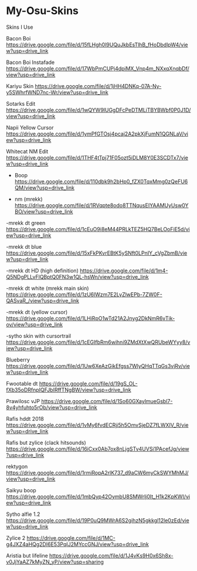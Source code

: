 # My-Osu-Skins
Skins I Use

Bacon Boi
https://drive.google.com/file/d/15fLHgh0l9UQuJkbEsTlhB_fHoDbdlpW4/view?usp=drive_link

Bacon Boi Instafade
https://drive.google.com/file/d/17WbPmCUPj4dpiMX_Vnp4m_NXxqXnqbDf/view?usp=drive_link

Kariyu Skin
https://drive.google.com/file/d/1jHH4DNKq-07A-Ny-y5SWhrfWND7nc-Wr/view?usp=drive_link

Sotarks Edit
https://drive.google.com/file/d/1wQYW9lUGgDFcPeDTMLiTBYBWbf0P0J1D/view?usp=drive_link

Napii Yellow Cursor
https://drive.google.com/file/d/1ymPfGTOsj4pcaj2A2pkXjFumN1QGNLaV/view?usp=drive_link

Whitecat NM Edit
https://drive.google.com/file/d/1THF4tTpj71F05ozt5iDLM8Y0E3SCDTx7/view?usp=drive_link

- Boop
https://drive.google.com/file/d/110dbk9h2bHp0_fZX0TqxMmg0zQeFU6QM/view?usp=drive_link

- nm (mrekk)
https://drive.google.com/file/d/1RVqpte8odo8TTNqusEIYAAMUyUsw0YBO/view?usp=drive_link

-mrekk dt green
https://drive.google.com/file/d/1cEuO9i8eM44PRLkTEZ5HQ7BeLOoFiE5d/view?usp=drive_link

-mrekk dt blue
https://drive.google.com/file/d/15xFkPKvrEBtK5ySNft0LPnIY_cVgZbmB/view?usp=drive_link

-mrekk dt HD (high definition)
https://drive.google.com/file/d/1m4-Q5NDgPLLvFlQBptQ0FN3w1QL-hsWn/view?usp=drive_link

-mrekk dt white (mrekk main skin)
https://drive.google.com/file/d/1zU6lWzm7E2LyZlwEPb-7ZW0F-QASvaR_/view?usp=drive_link

-mrekk dt (yellow cursor)
https://drive.google.com/file/d/1LHiRpO1wTd21A2Jnyg2DkNmR6vTik-ov/view?usp=drive_link

-sytho skin with cursortrail
https://drive.google.com/file/d/1cEGIfbRm6wihni9ZMdXtXwQRUbeWYyy8/view?usp=drive_link

Blueberry
https://drive.google.com/file/d/1Uw6XeAzGikEfgss7WlyQHqTTqGs3vjRv/view?usp=drive_link

Fwootable dt
https://drive.google.com/file/d/19gS_OL-fXb35oDRfnpIQFJbIRffTNgBW/view?usp=drive_link

Prawilosc vJP
https://drive.google.com/file/d/1So60GXaylmueGsbl7-8v4yhfuhto5rOb/view?usp=drive_link

Rafis hddt 2018
https://drive.google.com/file/d/1vMy6fvdECRji5h5OmvSjeDZ7fLWXIV_R/view?usp=drive_link

Rafis but zylice (clack hitsounds)
https://drive.google.com/file/d/16iCxx0Ab7ox8nLjgSTv4UVSi1PAcefJg/view?usp=drive_link

rektygon
https://drive.google.com/file/d/1rmiRopA2rlK737_d9aCW6myCkSWYMhMJ/view?usp=drive_link

Saikyu boop
https://drive.google.com/file/d/1mbQyp42OymbU8SMWrlj0It_H1k2KpKWI/view?usp=drive_link

Sytho alfie 1.2
https://drive.google.com/file/d/19P0uQ9MWrA6S2gihzN5gkkgl12le0zEd/view?usp=drive_link

Zylice 2
https://drive.google.com/file/d/1MC-g4JXZ4aHQg2DI6E53PqIJ2MYccGNJ/view?usp=drive_link

Aristia but lifeline
https://drive.google.com/file/d/1J4vKs9H0x6Sh8x-v0JjYaAZ7kMyZN_yP/view?usp=sharing
